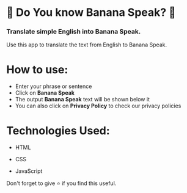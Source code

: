 # 🍌 Do You know Banana Speak? 🍌

### Translate simple English into Banana Speak.

Use this app to translate the text from English to Banana Speak.
<br/>

# How to use:

- Enter your phrase or sentence
- Click on **Banana Speak**
- The output **Banana Speak** text will be shown below it
- You can also click on **Privacy Policy** to check our privacy policies

# Technologies Used:

- HTML

- CSS

- JavaScript

Don't forget to give ⭐ if you find this useful.
